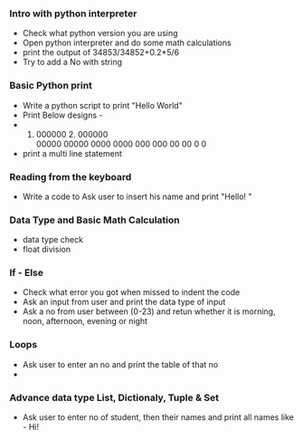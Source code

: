 


### Intro with python interpreter
* Check what python version you are using
* Open python interpreter and do some math calculations
* print the output of 34853/34852+0.2*5/6
* Try to add a No with string 

### Basic Python print
* Write a python script to print "Hello World"
* Print Below designs - 
* 1. 000000        2. 000000    
     00000             00000
     0000               0000
     000                 000
     00                   00
     0                     0
* print a multi line statement


### Reading from the keyboard
* Write a code to Ask user to insert his name and print "Hello! <name>"

### Data Type and Basic Math Calculation
* data type check
* float division

### If - Else
* Check what error you got when missed to indent the code
* Ask an input from user and print the data type of input
* Ask a no from user between (0-23) and retun whether it is 
morning, noon, afternoon, evening or night

### Loops
* Ask user to enter an no and print the table of that no
* 

### Advance data type List, Dictionaly, Tuple & Set
* Ask user to enter no of student, then their names and print all names
  like - Hi! <name>



